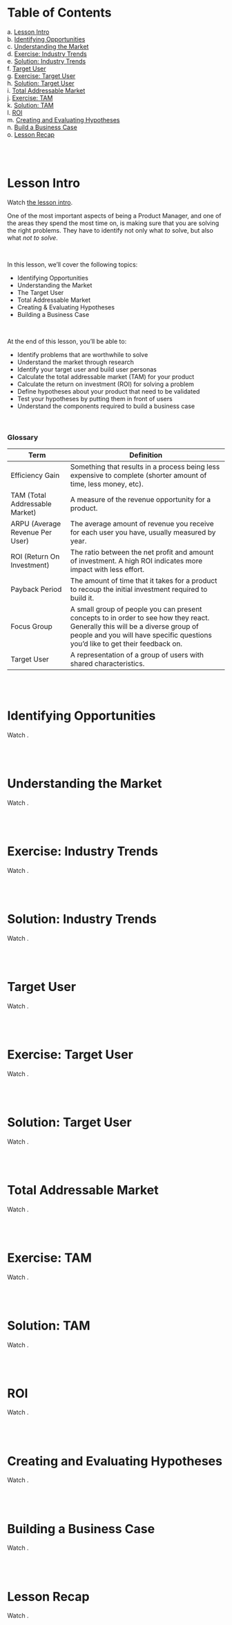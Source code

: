 # Table of Contents

a. [Lesson Intro](#Lesson-Intro)  <br>
b. [Identifying Opportunities](#Identifying-Opportunities)  <br>
c. [Understanding the Market](#Understanding-the-Market)  <br>
d. [Exercise: Industry Trends](#Exercise:-Industry-Trends)  <br>
e. [Solution: Industry Trends](#Solution:-Industry-Trends)  <br>
f. [Target User](#Target-User)  <br>
g. [Exercise: Target User](#Exercise:-Target-User)  <br>
h. [Solution: Target User](#Solution:-Target-User)  <br>
i. [Total Addressable Market](#Total-Addressable-Market)  <br>
j. [Exercise: TAM](#Exercise:-TAM)  <br>
k. [Solution: TAM](#Solution:-TAM)  <br>
l. [ROI](#ROI)  <br>
m. [Creating and Evaluating Hypotheses](#Creating-and-Evaluating-Hypotheses)  <br>
n. [Build a Business Case](#Build-a-Business-Case)  <br>
o. [Lesson Recap](#Lesson-Recap)  <br>


<br>
<br>

# Lesson Intro

Watch [the lesson intro](https://youtu.be/5SJ9sJ5WMyo).

One of the most important aspects of being a Product Manager, and one of the areas they spend the most time on, is making sure that you are solving the right problems. They have to identify not only what _to_ solve, but also what _not to solve_.

<br>

In this lesson, we’ll cover the following topics:

- Identifying Opportunities
- Understanding the Market
- The Target User
- Total Addressable Market
- Creating & Evaluating Hypotheses
- Building a Business Case

<br>

At the end of this lesson, you’ll be able to:

- Identify problems that are worthwhile to solve
- Understand the market through research
- Identify your target user and build user personas
- Calculate the total addressable market (TAM) for your product
- Calculate the return on investment (ROI) for solving a problem
- Define hypotheses about your product that need to be validated
- Test your hypotheses by putting them in front of users
- Understand the components required to build a business case

<br>

### Glossary

| Term | Definition |
| ---- | ---------- |
| Efficiency Gain | Something that results in a process being less expensive to complete (shorter amount of time, less money, etc). |
| TAM (Total Addressable Market) | A measure of the revenue opportunity for a product. |
| ARPU (Average Revenue Per User) | The average amount of revenue you receive for each user you have, usually measured by year. |
| ROI (Return On Investment) | The ratio between the net profit and amount of investment. A high ROI indicates more impact with less effort. |
| Payback Period | The amount of time that it takes for a product to recoup the initial investment required to build it. |
| Focus Group | A small group of people you can present concepts to in order to see how they react. Generally this will be a diverse group of people and you will have specific questions you’d like to get their feedback on. |
| Target User | A representation of a group of users with shared characteristics. |


<br>
<br>

# Identifying Opportunities

Watch []().

<br>
<br>

# Understanding the Market

Watch []().

<br>
<br>

# Exercise: Industry Trends

Watch []().

<br>
<br>

# Solution: Industry Trends

Watch []().

<br>
<br>

# Target User

Watch []().

<br>
<br>

# Exercise: Target User

Watch []().

<br>
<br>

# Solution: Target User

Watch []().

<br>
<br>

# Total Addressable Market

Watch []().

<br>
<br>

# Exercise: TAM

Watch []().

<br>
<br>

# Solution: TAM

Watch []().

<br>
<br>

# ROI

Watch []().

<br>
<br>

# Creating and Evaluating Hypotheses

Watch []().

<br>
<br>

# Building a Business Case

Watch []().

<br>
<br>

# Lesson Recap

Watch []().

<br>
<br>